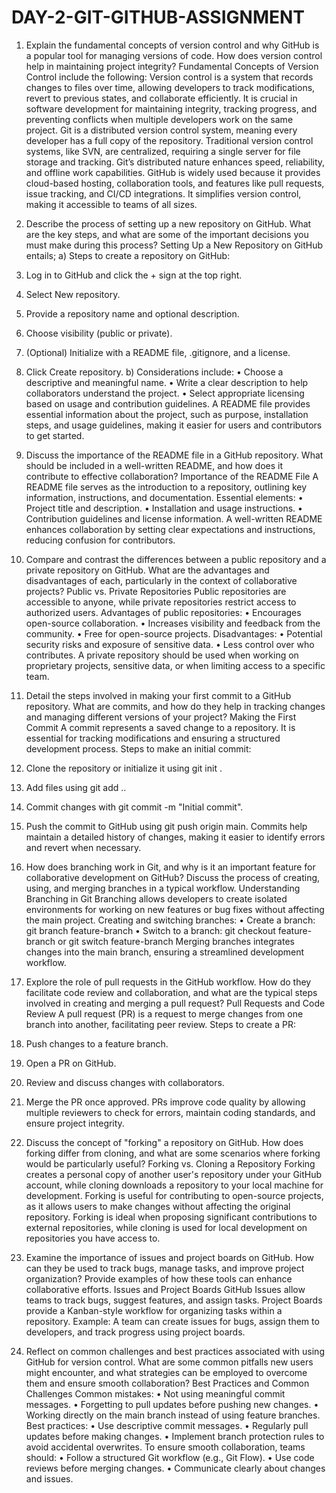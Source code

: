 # DAY-2-GIT-GITHUB-ASSIGNMENT
1. Explain the fundamental concepts of version control and why GitHub is a popular tool for managing versions of code. How does version control help in maintaining project integrity? Fundamental Concepts of Version Control include the following:
Version control is a system that records changes to files over time, allowing developers to track modifications, revert to previous states, and collaborate efficiently. It is crucial in software development for maintaining integrity, tracking progress, and preventing conflicts when multiple developers work on the same project.
Git is a distributed version control system, meaning every developer has a full copy of the repository. Traditional version control systems, like SVN, are centralized, requiring a single server for file storage and tracking. Git’s distributed nature enhances speed, reliability, and offline work capabilities.
GitHub is widely used because it provides cloud-based hosting, collaboration tools, and features like pull requests, issue tracking, and CI/CD integrations. It simplifies version control, making it accessible to teams of all sizes.
2. Describe the process of setting up a new repository on GitHub. What are the key steps, and what are some of the important decisions you must make during this process?
Setting Up a New Repository on GitHub entails;
a) Steps to create a repository on GitHub:
1.	Log in to GitHub and click the + sign at the top right.
2.	Select New repository.
3.	Provide a repository name and optional description.
4.	Choose visibility (public or private).
5.	(Optional) Initialize with a README file, .gitignore, and a license.
6.	Click Create repository.
b) Considerations include:
•	Choose a descriptive and meaningful name.
•	Write a clear description to help collaborators understand the project.
•	Select appropriate licensing based on usage and contribution guidelines.
A README file provides essential information about the project, such as purpose, installation steps, and usage guidelines, making it easier for users and contributors to get started.

3. Discuss the importance of the README file in a GitHub repository. What should be included in a well-written README, and how does it contribute to effective collaboration?
Importance of the README File
A README file serves as the introduction to a repository, outlining key information, instructions, and documentation.
Essential elements:
•	Project title and description.
•	Installation and usage instructions.
•	Contribution guidelines and license information.
A well-written README enhances collaboration by setting clear expectations and instructions, reducing confusion for contributors.
4. Compare and contrast the differences between a public repository and a private repository on GitHub. What are the advantages and disadvantages of each, particularly in the context of collaborative projects?
Public vs. Private Repositories
Public repositories are accessible to anyone, while private repositories restrict access to authorized users.
Advantages of public repositories:
•	Encourages open-source collaboration.
•	Increases visibility and feedback from the community.
•	Free for open-source projects. Disadvantages:
•	Potential security risks and exposure of sensitive data.
•	Less control over who contributes.
A private repository should be used when working on proprietary projects, sensitive data, or when limiting access to a specific team.
5. Detail the steps involved in making your first commit to a GitHub repository. What are commits, and how do they help in tracking changes and managing different versions of your project?
Making the First Commit
A commit represents a saved change to a repository. It is essential for tracking modifications and ensuring a structured development process.
Steps to make an initial commit:
1.	Clone the repository or initialize it using git init .
2.	Add files using git add ..
3.	Commit changes with git commit -m "Initial commit".
4.	Push the commit to GitHub using git push origin main.
Commits help maintain a detailed history of changes, making it easier to identify errors and revert when necessary.

6. How does branching work in Git, and why is it an important feature for collaborative development on GitHub? Discuss the process of creating, using, and merging branches in a typical workflow.
Understanding Branching in Git
Branching allows developers to create isolated environments for working on new features or bug fixes without affecting the main project.
Creating and switching branches:
•	Create a branch: git branch feature-branch
•	Switch to a branch: git checkout feature-branch or git switch feature-branch
Merging branches integrates changes into the main branch, ensuring a streamlined development workflow.
7.	Explore the role of pull requests in the GitHub workflow. How do they facilitate code review and collaboration, and what are the typical steps involved in creating and merging a pull request?
Pull Requests and Code Review
A pull request (PR) is a request to merge changes from one branch into another, facilitating peer review.
Steps to create a PR:
1.	Push changes to a feature branch.
2.	Open a PR on GitHub.
3.	Review and discuss changes with collaborators.
4.	Merge the PR once approved.
PRs improve code quality by allowing multiple reviewers to check for errors, maintain coding standards, and ensure project integrity.
8. Discuss the concept of "forking" a repository on GitHub. How does forking differ from cloning, and what are some scenarios where forking would be particularly useful?
Forking vs. Cloning a Repository
Forking creates a personal copy of another user's repository under your GitHub account, while cloning downloads a repository to your local machine for development.
Forking is useful for contributing to open-source projects, as it allows users to make changes without affecting the original repository.
Forking is ideal when proposing significant contributions to external repositories, while cloning is used for local development on repositories you have access to.

9. Examine the importance of issues and project boards on GitHub. How can they be used to track bugs, manage tasks, and improve project organization? Provide examples of how these tools can enhance collaborative efforts.
Issues and Project Boards
GitHub Issues allow teams to track bugs, suggest features, and assign tasks.
Project Boards provide a Kanban-style workflow for organizing tasks within a repository.
Example: A team can create issues for bugs, assign them to developers, and track progress using project boards.

10. Reflect on common challenges and best practices associated with using GitHub for version control. What are some common pitfalls new users might encounter, and what strategies can be employed to overcome them and ensure smooth collaboration?
Best Practices and Common Challenges
Common mistakes:
•	Not using meaningful commit messages.
•	Forgetting to pull updates before pushing new changes.
•	Working directly on the main branch instead of using feature branches.
Best practices:
•	Use descriptive commit messages.
•	Regularly pull updates before making changes.
•	Implement branch protection rules to avoid accidental overwrites.
To ensure smooth collaboration, teams should:
•	Follow a structured Git workflow (e.g., Git Flow).
•	Use code reviews before merging changes.
•	Communicate clearly about changes and issues.
